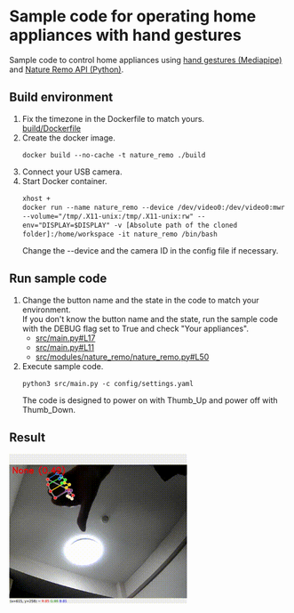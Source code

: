 # Sample code for operating home appliances with hand gestures

Sample code to control home appliances using [hand gestures (Mediapipe)](https://developers.google.com/mediapipe/solutions/vision/gesture_recognizer) and [Nature Remo API (Python)](https://github.com/morinokami/nature-remo).

## Build environment

1. Fix the timezone in the Dockerfile to match yours.  
    [build/Dockerfile](build/Dockerfile)  
1. Create the docker image.  
    ```
    docker build --no-cache -t nature_remo ./build
    ```
1. Connect your USB camera.
1. Start Docker container.  
    ```
    xhost +
    docker run --name nature_remo --device /dev/video0:/dev/video0:mwr --volume="/tmp/.X11-unix:/tmp/.X11-unix:rw" --env="DISPLAY=$DISPLAY" -v [Absolute path of the cloned folder]:/home/workspace -it nature_remo /bin/bash
    ```
    Change the --device and the camera ID in the config file if necessary.



## Run sample code

1. Change the button name and the state in the code to match your environment.  
    If you don't know the button name and the state, run the sample code with the DEBUG flag set to True and check "Your appliances".
    * [src/main.py#L17](src/main.py#L17)
    * [src/main.py#L11](src/main.py#L11)
    * [src/modules/nature_remo/nature_remo.py#L50](src/modules/nature_remo/nature_remo.py#L50)  
1. Execute sample code.
    ```
    python3 src/main.py -c config/settings.yaml
    ```
    The code is designed to power on with Thumb_Up and power off with Thumb_Down.

## Result

![result/result_short.gif](result/result_short.gif)